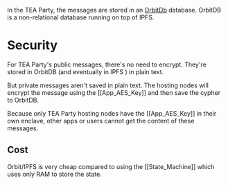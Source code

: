 In the TEA Party, the messages are stored in an [OrbitDb](orbitdb.org) database.
OrbitDB is a non-relational database running on top of IPFS.

# Security
For TEA Party's public messages, there's no need to encrypt.
They're stored in OrbitDB (and eventually in IPFS ) in plain text.

But private messages aren't saved in plain text. The hosting nodes will encrypt the message using the [[App_AES_Key]] and then save the cypher to OrbitDB. 

Because only TEA Party hosting nodes have the [[App_AES_Key]] in their own enclave, other apps or users cannot get the content of these messages.

## Cost
Orbit/IPFS is very cheap compared to using the [[State_Machine]] which uses only RAM to store the state.


